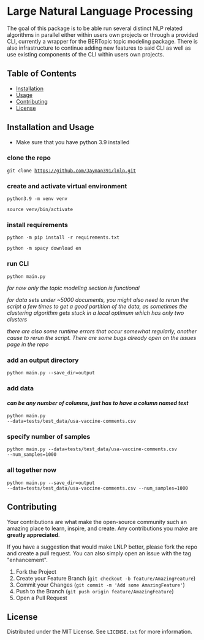 # Large Natural Language Processing

The goal of this package is to be able run several distinct NLP related algorithms in parallel either within users own projects or through a provided CLI, currently a wrapper for the BERTopic topic modeling package. There is also infrastructure to continue adding new features to said CLI as well as use existing components of the CLI within users own projects. 

## Table of Contents

- [Installation](#installation)
- [Usage](#usage)
- [Contributing](#contributing)
- [License](#license)

## Installation and Usage

- Make sure that you have python 3.9 installed

### clone the repo

<code>git clone https://github.com/Jayman391/lnlp.git </code>

### create and activate virtual environment

<code>python3.9 -m venv venv</code>

<code>source venv/bin/activate</code>

### install requirements

<code>python -m pip install -r requirements.txt</code>

<code>python -m spacy download en </code>

### run CLI

<code>python main.py</code>

*for now only the topic modeling section is functional*

*for data sets under ~5000 documents, you might also need to rerun the script a few times to get a good partition of the data, as sometimes the clustering algorithm gets
stuck in a local optimum which has only two clusters*

*there are also some runtime errors that occur somewhat regularly, another cause to rerun the script. There are some bugs already open on the issues page in the repo*

### add an output directory

<code>python main.py --save_dir=output</code>

### add data

#### *can be any number of columns, just has to have a column named text*

<code>python main.py --data=tests/test_data/usa-vaccine-comments.csv</code>

### specify number of samples

<code>python main.py --data=tests/test_data/usa-vaccine-comments.csv --num_samples=1000</code>

### all together now

<code>python main.py --save_dir=output --data=tests/test_data/usa-vaccine-comments.csv --num_samples=1000 </code>

## Contributing

Your contributions are what make the open-source community such an amazing place to learn, inspire, and create. Any contributions you make are **greatly appreciated**.

If you have a suggestion that would make LNLP better, please fork the repo and create a pull request. You can also simply open an issue with the tag "enhancement".

1. Fork the Project
2. Create your Feature Branch (`git checkout -b feature/AmazingFeature`)
3. Commit your Changes (`git commit -m 'Add some AmazingFeature'`)
4. Push to the Branch (`git push origin feature/AmazingFeature`)
5. Open a Pull Request

## License

Distributed under the MIT License. See `LICENSE.txt` for more information.

